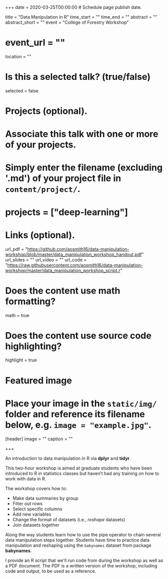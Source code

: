+++
date = 2020-03-25T00:00:00  # Schedule page publish date.

title = "Data Manipulation in R"
time_start = ""
time_end = ""
abstract = ""
abstract_short = ""
event = "College of Forestry Workshop"
# event_url = ""
location = ""

# Is this a selected talk? (true/false)
selected = false

# Projects (optional).
#   Associate this talk with one or more of your projects.
#   Simply enter the filename (excluding '.md') of your project file in `content/project/`.
# projects = ["deep-learning"]

# Links (optional).
url_pdf = "https://github.com/aosmith16/data-manipulation-workshop/blob/master/data_manipulation_workshop_handout.pdf"
url_slides = ""
url_video = ""
url_code = "https://raw.githubusercontent.com/aosmith16/data-manipulation-workshop/master/data_manipulation_workshop_script.r"

# Does the content use math formatting?
math = true

# Does the content use source code highlighting?
highlight = true

# Featured image
# Place your image in the `static/img/` folder and reference its filename below, e.g. `image = "example.jpg"`.
[header]
image = ""
caption = ""

+++

An introduction to data manipulation in R via **dplyr** and **tidyr**.

This two-hour workshop is aimed at graduate students who have been introduced to R in statistics classes but haven’t had any training on how to work with data in R. 

The workshop covers how to:

- Make data summaries by group  
- Filter out rows  
- Select specific columns  
- Add new variables  
- Change the format of datasets (i.e., *reshape* datasets)  
- Join datasets together  

Along the way students learn how to use the pipe operator to chain several data manipulation steps together. Students have time to practice data manipulation and reshaping using the `babynames` dataset from package **babynames**.

I provide an R script that we'll run code from during the workshop as well as  a PDF document.  The PDF is a written version of the workshop, including code and output, to be used as a reference.
